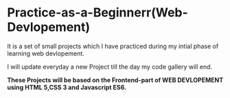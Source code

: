 # Practice-as-a-Beginnerr(Web-Devlopement)
It is a set of small projects which I have practiced during my intial phase of learning web devlopement.


I will update everyday a new Project till the day my code gallery will end.

<b>These Projects will be based on the Frontend-part of WEB DEVLOPEMENT using HTML 5,CSS 3 and Javascript ES6.</b>




